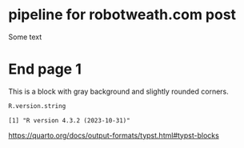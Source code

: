 # pipeline for robotweath.com post


<!-- README.md is generated from README.qmd. Please edit that file -->
<!---
  enclose ALL chunks with {webr-r} - not {r}
  then play each in webpage sequentially
  else {r} runs locally only
  ~/Documents_GitHub/ibrokers/vignettes/webr_dag_golem_owl.qmd
--->
<!-- badges: start -->
<!-- badges: end -->

Some text

# End page 1

<div class="block" fill="luma(230)" inset="8pt" radius="4pt">

This is a block with gray background and slightly rounded corners.

``` r
R.version.string
```

    [1] "R version 4.3.2 (2023-10-31)"

https://quarto.org/docs/output-formats/typst.html#typst-blocks

</div>
